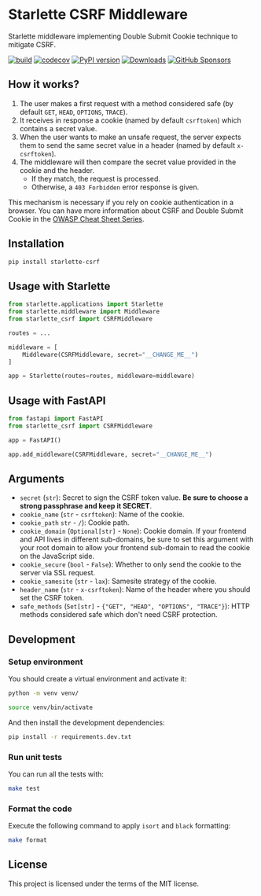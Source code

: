 # Starlette CSRF Middleware

Starlette middleware implementing Double Submit Cookie technique to mitigate CSRF.

[![build](https://github.com/frankie567/starlette-csrf/workflows/Build/badge.svg)](https://github.com/frankie567/starlette-csrf/actions)
[![codecov](https://codecov.io/gh/frankie567/starlette-csrf/branch/master/graph/badge.svg)](https://codecov.io/gh/frankie567/starlette-csrf)
[![PyPI version](https://badge.fury.io/py/starlette-csrf.svg)](https://badge.fury.io/py/starlette-csrf)
[![Downloads](https://pepy.tech/badge/starlette-csrf)](https://pepy.tech/project/starlette-csrf)
[![GitHub Sponsors](https://img.shields.io/github/sponsors/frankie567?style=social)](https://github.com/sponsors/frankie567)

## How it works?

1. The user makes a first request with a method considered safe (by default `GET`, `HEAD`, `OPTIONS`, `TRACE`).
2. It receives in response a cookie (named by default `csrftoken`) which contains a secret value.
3. When the user wants to make an unsafe request, the server expects them to send the same secret value in a header (named by default `x-csrftoken`).
4. The middleware will then compare the secret value provided in the cookie and the header.
   * If they match, the request is processed.
   * Otherwise, a `403 Forbidden` error response is given.

This mechanism is necessary if you rely on cookie authentication in a browser. You can have more information about CSRF and Double Submit Cookie in the [OWASP Cheat Sheet Series](https://cheatsheetseries.owasp.org/cheatsheets/Cross-Site_Request_Forgery_Prevention_Cheat_Sheet.html).

## Installation

```bash
pip install starlette-csrf
```

## Usage with Starlette

```py
from starlette.applications import Starlette
from starlette.middleware import Middleware
from starlette_csrf import CSRFMiddleware

routes = ...

middleware = [
    Middleware(CSRFMiddleware, secret="__CHANGE_ME__")
]

app = Starlette(routes=routes, middleware=middleware)
```

## Usage with FastAPI

```py
from fastapi import FastAPI
from starlette_csrf import CSRFMiddleware

app = FastAPI()

app.add_middleware(CSRFMiddleware, secret="__CHANGE_ME__")
```

## Arguments

* `secret` (`str`): Secret to sign the CSRF token value. **Be sure to choose a strong passphrase and keep it SECRET**.
* `cookie_name` (`str` - `csrftoken`): Name of the cookie.
* `cookie_path` `str` - `/`): Cookie path.
* `cookie_domain` (`Optional[str]` - `None`): Cookie domain. If your frontend and API lives in different sub-domains, be sure to set this argument with your root domain to allow your frontend sub-domain to read the cookie on the JavaScript side.
* `cookie_secure` (`bool` - `False`): Whether to only send the cookie to the server via SSL request.
* `cookie_samesite` (`str` - `lax`): Samesite strategy of the cookie.
* `header_name` (`str` - `x-csrftoken`): Name of the header where you should set the CSRF token.
* `safe_methods` (`Set[str]` - `{"GET", "HEAD", "OPTIONS", "TRACE"}`): HTTP methods considered safe which don't need CSRF protection.

## Development

### Setup environment

You should create a virtual environment and activate it:

```bash
python -m venv venv/
```

```bash
source venv/bin/activate
```

And then install the development dependencies:

```bash
pip install -r requirements.dev.txt
```

### Run unit tests

You can run all the tests with:

```bash
make test
```

### Format the code

Execute the following command to apply `isort` and `black` formatting:

```bash
make format
```

## License

This project is licensed under the terms of the MIT license.
